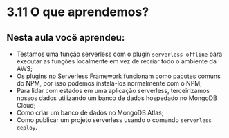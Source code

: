 # 3.11 O que aprendemos?
## Nesta aula você aprendeu:

- Testamos uma função serverless com o plugin `serverless-offline` para executar as funções localmente em vez de recriar todo o ambiente da AWS;
- Os plugins no Serverless Framework funcionam como pacotes comuns do NPM, por isso podemos instalá-los normalmente com o NPM;
- Para lidar com estados em uma aplicação serverless, terceirizamos nossos dados utilizando um banco de dados hospedado no MongoDB Cloud;
- Como criar um banco de dados no MongoDB Atlas;
- Como publicar um projeto serverless usando o comando `serverless deploy`.